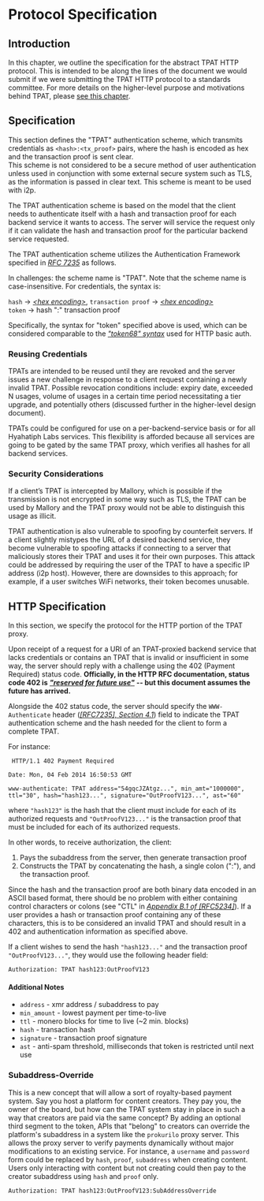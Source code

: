 # Protocol Specification

## Introduction

In this chapter, we outline the specification for the abstract TPAT HTTP protocol. This is intended to be along the lines of the document we would submit if we were submitting the TPAT HTTP protocol to a standards committee. For more details on the higher-level purpose and motivations behind TPAT, please [see this chapter](introduction.md).

## Specification

This section defines the "TPAT" authentication scheme, which transmits credentials as `<hash>:<tx_proof>` pairs, where the hash is encoded as hex and the transaction proof is sent clear.  
This scheme is not considered to be a secure method of user authentication unless used in conjunction with some external secure system such as TLS, as the information is passed in clear text. This scheme is meant to be used with i2p.

The TPAT authentication scheme is based on the model that the client needs to authenticate itself with a hash and transaction proof for each backend service it wants to access. The server will service the request only if it can validate the hash and transaction proof for the particular backend service requested.

The TPAT authentication scheme utilizes the Authentication Framework specified in [_RFC 7235_](https://tools.ietf.org/html/rfc7235) as follows.

In challenges: the scheme name is "TPAT". Note that the scheme name is case-insensitive. For credentials, the syntax is:

`hash` → [_&lt;hex encoding&gt;_](https://tools.ietf.org/html/rfc3548#section-3), 
`transaction proof` → [_&lt;hex encoding&gt;_](https://tools.ietf.org/html/rfc3548#section-6)  
`token` → hash ":" transaction proof

Specifically, the syntax for "token" specified above is used, which can be considered comparable to the [_"token68" syntax_](https://tools.ietf.org/html/rfc7235#section-2.1) used for HTTP basic auth.

### Reusing Credentials

TPATs are intended to be reused until they are revoked and the server issues a new challenge in response to a client request containing a newly invalid TPAT. Possible revocation conditions include: expiry date, exceeded N usages, volume of usages in a certain time period necessitating a tier upgrade, and potentially others \(discussed further in the higher-level design document\).

TPATs could be configured for use on a per-backend-service basis or for all Hyahatiph Labs services. This flexibility is afforded because all services are going to be gated by the same TPAT proxy, which verifies all hashes for all backend services.

### Security Considerations

If a client’s TPAT is intercepted by Mallory, which is possible if the transmission is not encrypted in some way such as TLS, the TPAT can be used by Mallory and the TPAT proxy would not be able to distinguish this usage as illicit.

TPAT authentication is also vulnerable to spoofing by counterfeit servers. If a client slightly mistypes the URL of a desired backend service, they become vulnerable to spoofing attacks if connecting to a server that maliciously stores their TPAT and uses it for their own purposes. This attack could be addressed by requiring the user of the TPAT to have a specific IP address (i2p host). However, there are downsides to this approach; for example, if a user switches WiFi networks, their token becomes unusable.

## HTTP Specification

In this section, we specify the protocol for the HTTP portion of the TPAT proxy.

Upon receipt of a request for a URI of an TPAT-proxied backend service that lacks credentials or contains an TPAT that is invalid or insufficient in some way, the server should reply with a challenge using the 402 \(Payment Required\) status code. **Officially, in the HTTP RFC documentation, status code 402 is**  [_**"reserved for future use"**_](https://tools.ietf.org/html/rfc7231#section-6.5.2)  **-- but this document assumes the future has arrived.**

Alongside the 402 status code, the server should specify the `WWW-Authenticate` header \([_\[RFC7235\], Section 4.1_](https://tools.ietf.org/html/rfc7235#section-4.1)\) field to indicate the TPAT authentication scheme and the hash needed for the client to form a complete TPAT.

For instance:

```text
 HTTP/1.1 402 Payment Required

Date: Mon, 04 Feb 2014 16:50:53 GMT

www-authenticate: TPAT address="54gqcJZAtgz...", min_amt="1000000", ttl="30", hash="hash123...", signature="OutProofV123...", ast="60"
```

where `"hash123"` is the hash that the client must include for each of its authorized requests and `"OutProofV123..."` is the transaction proof that must be included for each of its authorized requests.

In other words, to receive authorization, the client:

1. Pays the subaddress from the server, then generate transaction proof
2. Constructs the TPAT by concatenating the hash, a single
   colon \(":"\), and the transaction proof.

Since the hash and the transaction proof are both binary data encoded in an ASCII based format, there should be no problem with either containing control characters or colons \(see "CTL" in [_Appendix B.1 of \[RFC5234\]_](https://tools.ietf.org/html/rfc5234#appendix-B.1)\). If a user provides a hash or transaction proof containing any of these characters, this is to be considered an invalid TPAT and should result in a 402 and authentication information as specified above.

If a client wishes to send the hash `"hash123..."` and the transaction proof `"OutProofV123..."`, they would use the following header field:

```text
Authorization: TPAT hash123:OutProofV123
```

#### Additional Notes

* `address` - xmr address / subaddress to pay
* `min_amount` - lowest payment per time-to-live
* `ttl` - monero blocks for time to live (~2 min. blocks)
* `hash` - transaction hash
* `signature` - transaction proof signature
* `ast` - anti-spam threshold, milliseconds that token is restricted until next use

### Subaddress-Override

This is a new concept that will allow a sort of royalty-based payment system. Say you host
a platform for content creators. They pay you, the owner of the board, but how can the TPAT system stay
in place in such a way that creators are paid via the same concept? By adding an optional third
segment to the token, APIs that "belong" to creators can override the platform's subaddress in a
system like the `prokurilo` proxy server. This allows the proxy server to verify payments dynamically
without major modifications to an existing service. For instance, a `username` and `password`
form could be replaced by `hash`, `proof`, `subaddress` when creating content. Users only interacting with content but not creating could then pay to the creator subaddress using `hash` and `proof` only.

```text
Authorization: TPAT hash123:OutProofV123:SubAddressOverride
```
